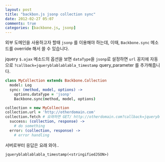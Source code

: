 ```yaml
---
layout: post
title: "backbon.js jsonp collection sync"
date: 2012-02-27 05:07
comments: true
categories: [backbone.js, jsonp]
---
```


외부 도메인을 사용하고자 할때 `jsonp` 를 이용해야 하는데,
이때, `Backbone.sync` 메소드를 override 해서 쓸 수 있습니다.

jquery `$.ajax` 메소드의 옵션을 보면 `dataType`을 `jsonp`로 설정하면
`url` 꽁지에 자동으로 `?callback=jqueryblablablabla_timestamp`
query_parameter 를 추가해줍니다.

```coffeescript
class MyCollection extends Backbone.Collection
  model: Log
  sync: (method, model, options) ->
    options.dataType = 'jsonp'
    Backbone.sync(method, model, options)

collection = new MyCollection
collection.url = 'http://otherdomain.com'
collection.fetch # 요래하면 GET/ http://otherdomain.com?callback=jqueryblablablabla_timestamp
  success: (collection, response) ->
    # do something
  error: (collection, response) ->
    # error handling
```

서버로부터 응답은 요래 와야..

```
jqueryblablablabla_timestamp(<stringifiedJSON>)
```
